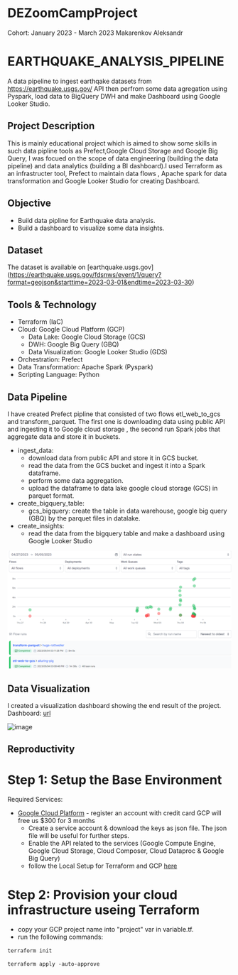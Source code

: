 # DEZoomCampProject

Cohort: January 2023 - March 2023
Makarenkov Aleksandr

# EARTHQUAKE_ANALYSIS_PIPELINE
A data pipeline to ingest earthqake datasets from https://earthquake.usgs.gov/ API then perfrom some data agregation using Pyspark, load data to BigQuery DWH and make Dashboard using Google Looker Studio.

## Project Description

This is mainly educational project which is aimed to show some skills in such data pipline tools as Prefect,Google Cloud Storage and Google Big Query, I was focued on the scope of data engineering (building the data pipeline) and data analytics (building a BI dashboard).I used Terraform as an infrastructer tool, Prefect to maintain data flows , Apache spark for data transformation and Google Looker Studio for creating Dashboard.


## Objective
  * Build data pipline for Earthquake data analysis.
  * Build a dashboard to visualize some data insights.

## Dataset
The dataset is available on [earthquake.usgs.gov] (https://earthquake.usgs.gov/fdsnws/event/1/query?format=geojson&starttime=2023-03-01&endtime=2023-03-30)


## Tools & Technology
* Terraform (IaC)
* Cloud: Google Cloud Platform (GCP)
  * Data Lake: Google Cloud Storage (GCS)
  * DWH: Google Big Query (GBQ)
  * Data Visualization: Google Looker Studio (GDS)
* Orchestration: Prefect
* Data Transformation: Apache Spark (Pyspark)
* Scripting Language: Python

## Data Pipeline
I have created Prefect pipline that consisted of two flows etl_web_to_gcs and transform_parquet. The first one is downloading data using public API and ingesting it to Google cloud storage , the second run Spark jobs that aggregate data and store it in buckets.


 * ingest_data:
    * download data from public API and store it in GCS bucket.
    * read the data from the GCS bucket and ingest it into a Spark dataframe.
    * perform some data aggregation.
    * upload the dataframe to data lake google cloud storage (GCS) in parquet format.
 * create_bigquery_table:
    * gcs_bigquery: create the table in data warehouse, google big query (GBQ) by the parquet files in datalake.
 * create_insights:
    * read the data from the bigquery table and make a dashboard using Google Looker Studio
 
<img alt = "image" src = "https://github.com/iskaiska911/DEZoomCampProject/blob/main/img/flows.png">

## Data Visualization
I created a visualization dashboard  showing the end result of the project. <br>
Dashboard: [url](https://lookerstudio.google.com/reporting/039a6daa-f3e6-4b56-b9d2-a77a16f50de4/page/OF3OD)

<img alt = "image" src = "https://i.ibb.co/4McMtSg/tweets-setiment-dashboard.png">

## Reproductivity

# Step 1: Setup the Base Environment <br>
Required Services: <br>
* [Google Cloud Platform](https://console.cloud.google.com/) - register an account with credit card GCP will free us $300 for 3 months
    * Create a service account & download the keys as json file. The json file will be useful for further steps.
    * Enable the API related to the services (Google Compute Engine, Google Cloud Storage, Cloud Composer, Cloud Dataproc & Google Big Query)
    * follow the Local Setup for Terraform and GCP [here](https://github.com/DataTalksClub/data-engineering-zoomcamp/tree/main/week_1_basics_n_setup/1_terraform_gcp)

# Step 2: Provision your cloud infrastructure useing Terraform<br>
* copy your GCP project name into "project" var in variable.tf.
* run the following commands:
```console
terraform init
```
```console
terraform apply -auto-approve
```
> 
